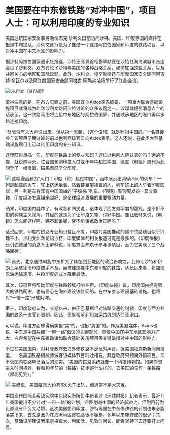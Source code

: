 # 美国要在中东修铁路“对冲中国”，项目人士：可以利用印度的专业知识

美国总统国家安全事务助理杰克·沙利文日前访问沙特。美国、印度等国的媒体在报道中均提及，沙利文此行是为了推进一个连接阿拉伯国家和印度的铁路项目，以对冲中国在中东地区的影响力。

据沙特阿拉伯国家通讯社报道，沙特王储兼首相穆罕默德在沙特红海海滨城市吉达会见了沙利文，双方讨论了沙特与美国的各种战略关系，如何加强这些关系，以及共同关心的地区和国际议题。此外，沙利文、穆罕默德还与印度国家安全顾问阿吉特·多瓦尔以及阿联酋国家安全顾问塔农·阿勒纳哈扬举行了联合会谈。

![](https://inews.gtimg.com/om_bt/OboTl8izKDwEpoAYDWx_6ZwuduA7bQf0LzFhpRnQddQgAAA/1000)_沙利文（资料图）_

值得注意的是，在各方见面之前，美国媒体Axios率先披露，一项重大联合基础设施项目或将成为此次沙利文访问沙特讨论的众多议题之一。该媒体援引消息人士的话表示，这一铁路网络将连接中东地区的阿拉伯国家，并通过该地区的港口再以水路连接印度。

“尽管没有人大声说出来，但从第一天起，（这个设想）就是针对中国的。”一名直接参与该项目早期讨论的前以色列高级官员向Axios表示。这人还说，在此类大型基础设施项目上可以利用印度的专业知识。

这里旺财想插一句，印度在铁路上的专业知识？这位以色列人是认真的吗？远的不提，就说前两天，联合国预测印度人口或于年中超过中国，德国《明镜》周刊为此刊登了一幅漫画，结果惹怒了全印度。

![](https://inews.gtimg.com/om_bt/OXC9POb4AWbkGYiJXZzqaXl7-2ndVIQJcuEBsAvYZ9qdEAA/1000)
这幅漫画题为“人口：印度（将）超过中国”，画中展示出两辆不同的列车：一列是超载的火车，车上挤满坐着、站着甚至攀挂着的人，列车顶上的人举着印度国旗；另一列是车身印有中国国旗的“子弹头”列车。《明镜》周刊配发的一篇文章称，印度经济发展越来越好，是全球经济发展的重要驱动力量。

结果，印度国内就炸了。有政客和网民说，这体现了西方对印度的蔑视，是不折不扣的种族主义视角，其目的就是为了让印度失望、讨好中国。要让旺财来说，《明镜》怎么能这样啊，瞧不起谁呢，就不能讲点政治正确吗？

话说回来，印度的铁路专业知识暂且不提，印度对美国推动的这个铁路项目似乎兴趣不小。沙利文此次访问沙特，印度媒体的相关报道可能是最多的。《印度快报》还引述德里的消息人士解释说，印度方面热衷于参与该项目，因为它实现了三个战略目标：

![](https://inews.gtimg.com/om_bt/OLuW2erNDz4EtCBIbmxeBJ56gAIBbSfKjBRPirwaaI3QQAA/1000)
首先，北京通过斡旋中东扩大了其在西亚地区的政治影响力，比如让沙特和伊朗关系破冰令印度措手不及。而修建连接中东和印度的铁路，从长远来看，将加快原油运输速度，并将印度的成本降至最低。

其次，该项目将帮助印度在铁路领域打响名声。《印度快报》说，印度国内拥有强大的铁路网络，也有信心在海外建设铁路网络。在中东参与建设基础设施，也将对“一带一路”形成对冲。

第三，印度政府认为，长期以来，由于巴基斯坦对陆路交通的封锁，印度与西方邻国的联系一直受到限制。因此，德里希望利用海运路线到达西亚港口。

可以说，印度方面想得确实挺“美”的，也挺“美国”的。作为美国媒体，Axios也说，中东是中国共建“一带一路”倡议的关键部分，随着中国在中东地区影响力扩大，白宫希望在中东推动诸如联合基础设施项目等关键举措对冲中国的影响力。

不过在美国国内，对拜登政府去海外修铁路不乏反对声音。据美国福克斯新闻网报道，一名美国铁路机械师做客该媒体节目时吐槽说，拜登政府只顾海外搞项目，却不管国内铁路早已落后的现实。“美国的铁路系统就像一个科技博物馆。如果你想进入时间机器，看看10年前的（铁路）技术是什么样的，去美国的任何一条铁路（都能见到）。”

![](https://inews.gtimg.com/om_bt/O1j38sGHSAxWjp_oZmUYNRolTcERi7jOMv36l_QBsLrv0AA/1000)
美媒说，美国每天大约有3次火车出轨，但通常不是大灾难。

中国现代国际关系研究院中东研究所所长牛新春对《环球时报》记者表示，最近几年美国提出不少针对“一带一路”的计划，企图削减中国的经济影响力，但到目前为止都没有什么大动静。这次美国想和印度、沙特等国在中东修铁路的计划也未必能落实下来，首先是因为在海湾地区修铁路很不容易，多年以来能修成的很少；其次，基础设施建设历来是投资大、利润低、见效时间长，能否坚持下去还要打上问号。

